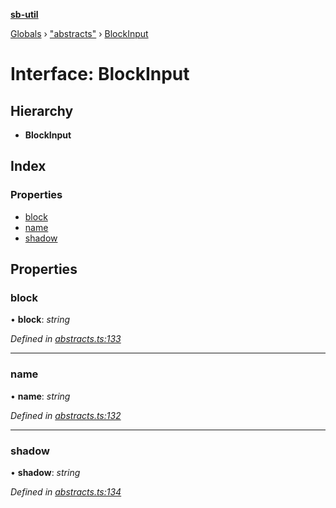 **[sb-util](../README.md)**

[Globals](../globals.md) › ["abstracts"](../modules/_abstracts_.md) › [BlockInput](_abstracts_.blockinput.md)

# Interface: BlockInput

## Hierarchy

* **BlockInput**

## Index

### Properties

* [block](_abstracts_.blockinput.md#block)
* [name](_abstracts_.blockinput.md#name)
* [shadow](_abstracts_.blockinput.md#shadow)

## Properties

###  block

• **block**: *string*

*Defined in [abstracts.ts:133](https://github.com/bocoup/sb-util/blob/565edc9/src/abstracts.ts#L133)*

___

###  name

• **name**: *string*

*Defined in [abstracts.ts:132](https://github.com/bocoup/sb-util/blob/565edc9/src/abstracts.ts#L132)*

___

###  shadow

• **shadow**: *string*

*Defined in [abstracts.ts:134](https://github.com/bocoup/sb-util/blob/565edc9/src/abstracts.ts#L134)*